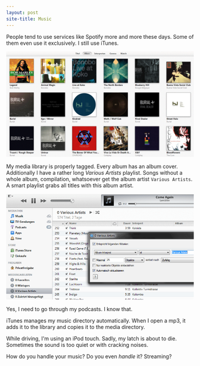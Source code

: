 ```yaml
---
layout: post
site-title: Music
---
```

People tend to use services like Spotify more and more these days. Some of them even use it exclusively. I still use iTunes.

[![iTunes: Various Artists](/img/posts/itunes-album-cover.png)](/img/posts/itunes-album-cover.png)

My media library is properly tagged. Every album has an album cover. Additionally I have a rather long _Various Artists_ playlist. Songs without a whole album, compilation, whatsoever get the album artist `Various Artists`. A smart playlist grabs all titles with this album artist.

[![iTunes: Various Artists](/img/posts/itunes-various-artists.png)](/img/posts/itunes-various-artists.png)

Yes, I need to go through my podcasts. I know that.

iTunes manages my music directory automatically. When I open a mp3, it adds it to the library and copies it to the media directory.

While driving, I'm using an iPod touch. Sadly, my latch is about to die. Sometimes the sound is too quiet or with cracking noises.

How do you handle your music? Do you even _handle_ it? Streaming?

